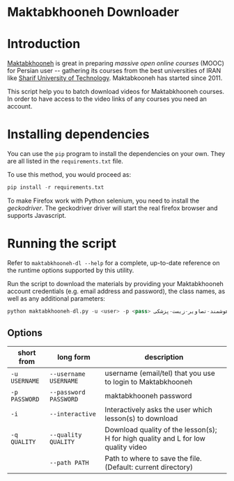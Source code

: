 # Maktabkhooneh Downloader

# Introduction

[Maktabkhooneh](http://maktabkhooneh.org) is great in preparing *massive open online courses* (MOOC) for Persian user -- gathering its courses from  the best universities of IRAN like [Sharif University of Technology](http://sharif.edu). Maktabkooneh has started since 2011.

This script help you to batch download videos for Maktabkhooneh courses.
In order to have access to the video links of any courses you need an account.


# Installing dependencies

You can use the `pip` program to install the dependencies on your own.  They are all listed in the `requirements.txt` file.

To use this method, you would proceed as:

```python
pip install -r requirements.txt
```

To make Firefox work with Python selenium, you need to install the *geckodriver*. The geckodriver driver will start the real firefox browser and supports Javascript.

# Running the script
Refer to `maktabkhooneh-dl --help` for a complete, up-to-date reference on the runtime options supported by this utility.

Run the script to download the materials by providing your Maktabkhooneh account credentials (e.g. email address and  password), the class names, as well as any additional parameters:

```python
python maktabkhooneh-dl.py -u <user> -p <pass> آموزش-رایگان-تحلیل-هوشمند-تصاویر-زیست-پزشکی-mk1070
```

## Options 
|short from |long form | description|
|---|---|---|
|`-u USERNAME`| `--username USERNAME` | username (email/tel) that you use to login to Maktabkhooneh|
|`-p PASSWORD` | `--password PASSWORD` |maktabkhooneh password |
| `-i` |`--interactive` | Interactively asks the user which lesson(s) to download|
| `-q QUALITY` |`--quality QUALITY`| Download quality of the lesson(s); H for high quality and L for low quality video|
|| `--path PATH` | Path to where to save the file. (Default: current directory)|
